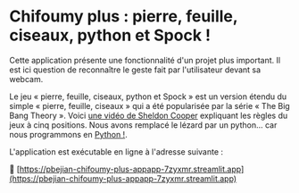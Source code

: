 # Chifoumy plus : pierre, feuille, ciseaux, python et Spock !

Cette application présente une fonctionnalité d'un projet plus important. Il est ici question de reconnaître le geste fait par l'utilisateur devant sa webcam.

Le jeu « pierre, feuille, ciseaux, python et Spock » est un version étendu du simple « pierre, feuille, ciseaux » qui a été popularisée par la série « The Big Bang Theory ». Voici
[une vidéo de Sheldon Cooper](https://youtu.be/_PUEoDYpUyQ)
expliquant les règles du jeux à cinq positions. Nous avons remplacé le lézard par un python... car nous programmons en
[Python !](https://www.python.org).

L'application est exécutable en ligne à l'adresse suivante :

🚀 [https://pbejian-chifoumy-plus-appapp-7zyxmr.streamlit.app](https://pbejian-chifoumy-plus-appapp-7zyxmr.streamlit.app)
